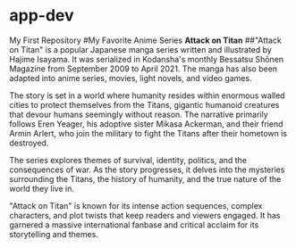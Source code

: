 # app-dev
My First Repository
#My Favorite Anime Series
**Attack on Titan**
##"Attack on Titan" is a popular Japanese manga series written and illustrated by Hajime Isayama. It was serialized in Kodansha's monthly Bessatsu Shōnen Magazine from September 2009 to April 2021. The manga has also been adapted into anime series, movies, light novels, and video games.

The story is set in a world where humanity resides within enormous walled cities to protect themselves from the Titans, gigantic humanoid creatures that devour humans seemingly without reason. The narrative primarily follows Eren Yeager, his adoptive sister Mikasa Ackerman, and their friend Armin Arlert, who join the military to fight the Titans after their hometown is destroyed.

The series explores themes of survival, identity, politics, and the consequences of war. As the story progresses, it delves into the mysteries surrounding the Titans, the history of humanity, and the true nature of the world they live in.

"Attack on Titan" is known for its intense action sequences, complex characters, and plot twists that keep readers and viewers engaged. It has garnered a massive international fanbase and critical acclaim for its storytelling and themes.
